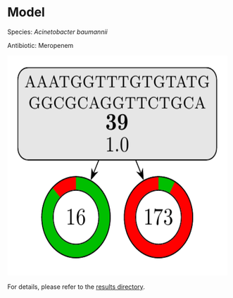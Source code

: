 
# Model

Species: *Acinetobacter baumannii*

Antibiotic: Meropenem

<a href="./model.pdf"><img src="./model.png" width=500 height=500 /></a>

For details, please refer to the [results directory](../../../../../results/cart_b/acinetobacter%20baumannii/meropenem/repeat_7/).

